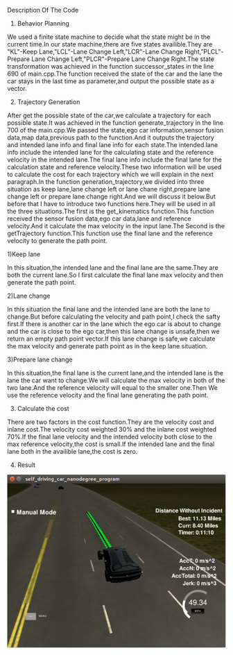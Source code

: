 Description Of The Code
1. Behavior Planning

We used a finite state machine to decide what the state might be in the current time.In our state machine,there are five states availible.They are "KL"-Keep Lane,"LCL"-Lane Change Left,"LCR"-Lane Change Right,"PLCL"-Prepare Lane Change Left,"PLCR"-Prepare Lane Change Right.The state transformation was achieved in the function successor_states in the line 690 of main.cpp.The function received the state of the car and the lane the car stays in the last time as parameter,and output the possible state as a vector. 

2. Trajectory Generation

After get the possible state of the car,we calculate a trajectory for each possible state.It was achieved in the function generate_trajectory in the line 700 of the main.cpp.We passed the state,ego car information,sensor fusion data,map data,previous path to the function.And it outputs the trajectory and intended lane info and final lane info for each state.The intended lane info include the intended lane for the calculating state and the reference velocity in the intended lane.The final lane info include the final lane for the calculation state and reference velocity.These two information will be used to calculate the cost for each trajectory which we will explain in the next paragraph.In the function generation_trajectory,we divided into three situation as keep lane,lane change left or lane chane right,prepare lane change left or prepare lane change right.And we will discuss it below.But before that I have to introduce two functions here.They will be used in all the three situations.The first is the get_kinematics function.This function received the sensor fusion data,ego car data,lane and reference velocity.And it calculate the max velocity in the input lane.The Second is the getTrajectory function.This function use the final lane and the reference velocity to generate the path point. 

1)Keep lane

In this situation,the intended lane and the final lane are the same.They are both the current lane.So I first calculate the final lane max velocity and then generate the path point.

2)Lane change

In this situation the final lane and the intended lane are both the lane to change.But before calculating the velocity and path point,I check the safty first.If there is another car in the lane which the ego car is about to change and the car is close to the ego car,then this lane change is unsafe,then we return an empty path point vector.If this lane change is safe,we calculate the max velocity and generate path point as in the keep lane situation.

3)Prepare lane change

In this situation,the final lane is the current lane,and the intended lane is the lane the car want to change.We will calculate the max velocity in both of the two lane.And the reference velocity will equal to the smaller one.Then We use the reference velocity and the final lane generating the path point.

3. Calculate the cost

There are two factors in the cost function.They are the velocity cost and inlane cost.The velocity cost weighted 30% and the inlane cost weighted 70%.If the final lane velocity and the intended velocity both close to the max reference velocity,the cost is small.If the intended lane and the final lane both in the availible lane,the cost is zero.

4. Result

![5.jpg](./result/1.png)

